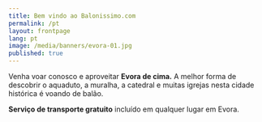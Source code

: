 ```yaml
---
title: Bem vindo ao Balonissimo.com
permalink: /pt
layout: frontpage
lang: pt
image: /media/banners/evora-01.jpg
published: true
---
```

Venha voar conosco e aproveitar **Evora de cima.** A melhor forma de descobrir o aquaduto, a muralha, a catedral e muitas igrejas nesta cidade histórica é voando de balão.

**Serviço de transporte gratuito** incluído em qualquer lugar em Evora.
